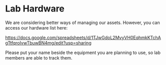 # Lab Hardware

We are considering better ways of managing our assets. However, you can access our hardware list here:

https://docs.google.com/spreadsheets/d/1TJwGdoL2MvyVH0EqhmkKTchAgTtfqroIvwTbuwBN4mg/edit?usp=sharing

Please put your name beside the equipment you are planning to use, so lab members are able to track them.